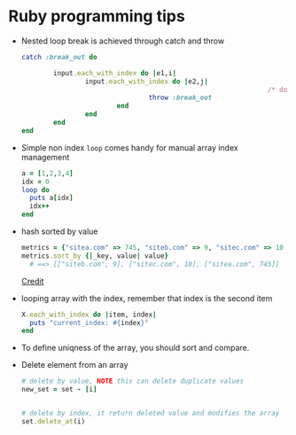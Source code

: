 # Ruby programming tips



- Nested loop break is achieved through catch and throw

  ```ruby
  catch :break_out do
  
          input.each_with_index do |e1,i|
                  input.each_with_index do |e2,j|
  																/* do some work */
                                  throw :break_out
                          end
                  end
          end
  end
  ```

- Simple non index `loop` comes handy for manual array index management

  ```ruby
  a = [1,2,3,4]
  idx = 0
  loop do 
    puts a[idx]
    idx++
  end	
  ```

- hash sorted by value 

  ```ruby
  metrics = {"sitea.com" => 745, "siteb.com" => 9, "sitec.com" => 10 }
  metrics.sort_by {|_key, value| value}
    # ==> [["siteb.com", 9], ["sitec.com", 10], ["sitea.com", 745]]
  ```

  [Credit](https://stackoverflow.com/a/2540473)

- looping array with the index, remember that index is the second item

  ```ruby
  X.each_with_index do |item, index|
    puts "current_index: #{index}"
  end
  ```

- To define uniqness of the array, you should sort and compare.

- Delete element from an array 

  ```ruby
  # delete by value, NOTE this can delete duplicate values
  new_set = set - [i]
  
  
  # delete by index, it return deleted value and modifies the array 
  set.delete_at(i)
  ```

  

